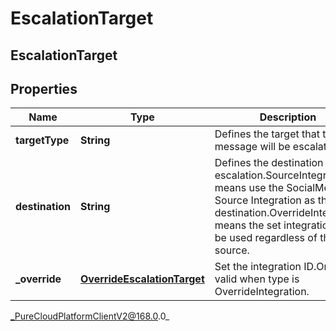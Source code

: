 # EscalationTarget

## EscalationTarget

## Properties

|Name | Type | Description | Notes|
|------------ | ------------- | ------------- | -------------|
| **targetType** | **String** | Defines the target that the message will be escalated to. | |
| **destination** | **String** | Defines the destination of the escalation.SourceIntegration means use the SocialMedia Source Integration as the destination.OverrideIntegration means the set integration will be used regardless of the source. | |
| **_override** | [**OverrideEscalationTarget**](OverrideEscalationTarget) | Set the integration ID.Only valid when type is OverrideIntegration. | [optional] |



_PureCloudPlatformClientV2@168.0.0_
